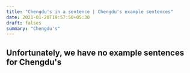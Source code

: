 ```yaml
---
title: "Chengdu's in a sentence | Chengdu's example sentences"
date: 2021-01-20T19:57:50+05:30
draft: falses
summary: "Chengdu's"
---
```

## Unfortunately, we have no example sentences for Chengdu's                 

